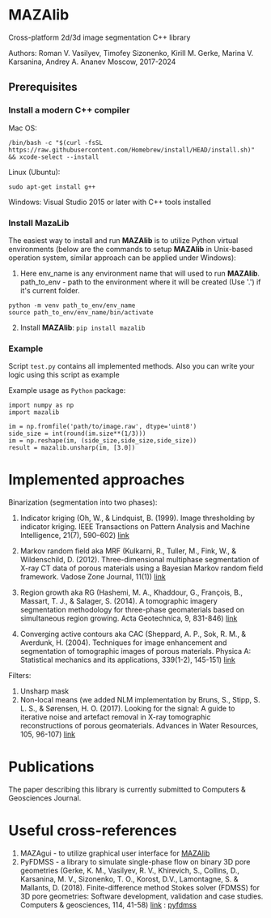 # MAZAlib

Cross-platform 2d/3d image segmentation C++ library

Authors: Roman V. Vasilyev, Timofey Sizonenko, Kirill M. Gerke, Marina V. Karsanina, Andrey A. Ananev
Moscow, 2017-2024

## Prerequisites

### Install a modern C++ compiler

Mac OS:

```
/bin/bash -c "$(curl -fsSL https://raw.githubusercontent.com/Homebrew/install/HEAD/install.sh)" && xcode-select --install
```

Linux (Ubuntu):

```
sudo apt-get install g++
```

Windows: Visual Studio 2015 or later with C++ tools installed

### Install MazaLib

The easiest way to install and run **MAZAlib** is to utilize Python virtual environments (below are the commands to setup **MAZAlib** in Unix-based operation system, similar approach can be applied under Windows):

1. Here env_name is any environment name that will used to run **MAZAlib**. path_to_env - path to the environment where it will be created (Use '.') if it's current folder.

```
python -m venv path_to_env/env_name
source path_to_env/env_name/bin/activate
```

2. Install **MAZAlib**: `pip install mazalib`


### Example 

Script `test.py` contains all implemented methods. Also you can write your logic using this script as example

Example usage as `Python` package:

```
import numpy as np
import mazalib

im = np.fromfile('path/to/image.raw', dtype='uint8')
side_size = int(round(im.size**(1/3)))
im = np.reshape(im, (side_size,side_size,side_size))
result = mazalib.unsharp(im, [3.0])
```

# Implemented approaches

Binarization (segmentation into two phases):

1. Indicator kriging (Oh, W., & Lindquist, B. (1999). Image thresholding by indicator kriging. IEEE Transactions on Pattern Analysis and Machine Intelligence, 21(7), 590–602) [link](https://ieeexplore.ieee.org/abstract/document/777370)

2. Markov random field aka MRF (Kulkarni, R., Tuller, M., Fink, W., & Wildenschild, D. (2012). Three-dimensional multiphase segmentation of X-ray CT data of
porous materials using a Bayesian Markov random field framework. Vadose Zone Journal, 11(1)) [link](https://acsess.onlinelibrary.wiley.com/doi/epdf/10.2136/vzj2011.0082)

3. Region growth aka RG (Hashemi, M. A., Khaddour, G., François, B., Massart, T. J., & Salager, S. (2014). A tomographic imagery segmentation methodology for three-phase geomaterials based on simultaneous region growing. Acta Geotechnica, 9, 831-846) [link](https://link.springer.com/article/10.1007/s11440-013-0289-5)
4. Converging active contours aka CAC (Sheppard, A. P., Sok, R. M., & Averdunk, H. (2004). Techniques for image enhancement and segmentation of tomographic images of porous materials. Physica A: Statistical mechanics and its applications, 339(1-2), 145-151) [link](https://www.sciencedirect.com/science/article/abs/pii/S037843710400370X)

Filters:

1. Unsharp mask
2. Non-local means (we added NLM implementation by Bruns, S., Stipp, S. L. S., & Sørensen, H. O. (2017). Looking for the signal: A guide to iterative noise and artefact removal in X-ray tomographic reconstructions of porous geomaterials. Advances in Water Resources, 105, 96-107) [link](https://www.sciencedirect.com/science/article/abs/pii/S030917081630598X)

# Publications

The paper describing this library is currently submitted to Computers & Geosciences Journal.

# Useful cross-references

1. MAZAgui -  to utilize graphical user interface for [MAZAlib](https://pypi.org/project/mazagui/)
2. PyFDMSS - a library to simulate single-phase flow on binary 3D pore geometries (Gerke, K. M., Vasilyev, R. V., Khirevich, S., Collins, D., Karsanina, M. V., Sizonenko, T. O., Korost, D.V., Lamontagne, S. & Mallants, D. (2018). Finite-difference method Stokes solver (FDMSS) for 3D pore geometries: Software development, validation and case studies. Computers & geosciences, 114, 41-58) [link](https://www.sciencedirect.com/science/article/abs/pii/S0098300417306234) : [pyfdmss](https://pypi.org/project/pyfdmss/)
